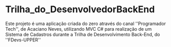 # Trilha_do_DesenvolvedorBackEnd
Este projeto é uma aplicação criada do zero através do canal ''Programador Tech'', de Acaciano Neves, utilizando MVC C# para realização de um Sistema de Cadastros durante a Trilha de Desenvolvimento Back-End, do ''FDevs-UPPER''
